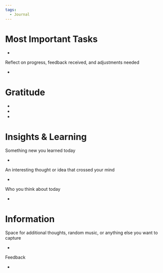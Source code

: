 ```yaml
---
tags:
  - Journal
---
```


# Most Important Tasks

- 

Reflect on progress, feedback received, and adjustments needed

- 

# Gratitude

- 
- 
- 

# Insights & Learning

Something new you learned today

- 

An interesting thought or idea that crossed your mind

- 

Who you think about today

- 

# Information

Space for additional thoughts, random music, or anything else you want to capture

- 

Feedback

- 